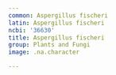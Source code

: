 ```yaml
---
common: Aspergillus fischeri
latin: Aspergillus fischeri
ncbi: '36630'
title: Aspergillus fischeri
group: Plants and Fungi
image: .na.character

---
```

